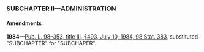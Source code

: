 ### SUBCHAPTER II—ADMINISTRATION ###

#### Amendments ####

**1984**—[Pub. L. 98–353, title III, §493, July 10, 1984, 98 Stat. 383](/statviewer.htm?volume=98&page=383), substituted "SUBCHAPTER" for "SUBCHAPER".